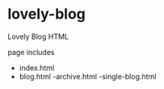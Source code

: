 # lovely-blog
Lovely Blog HTML 

page includes 
 - index.html
 - blog.html
 -archive.html
 -single-blog.html
 
 
